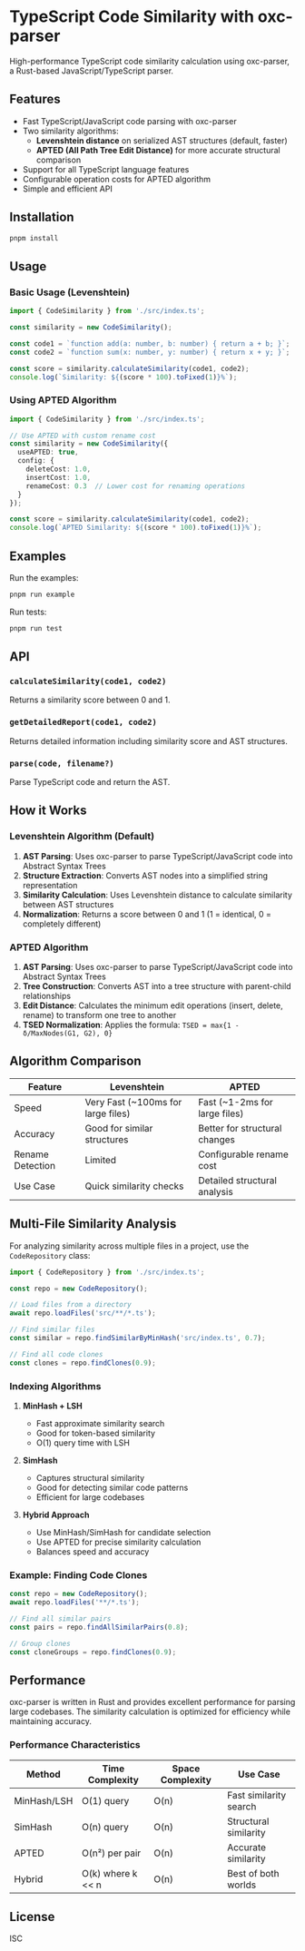 # TypeScript Code Similarity with oxc-parser

High-performance TypeScript code similarity calculation using oxc-parser, a Rust-based JavaScript/TypeScript parser.

## Features

- Fast TypeScript/JavaScript code parsing with oxc-parser
- Two similarity algorithms:
  - **Levenshtein distance** on serialized AST structures (default, faster)
  - **APTED (All Path Tree Edit Distance)** for more accurate structural comparison
- Support for all TypeScript language features
- Configurable operation costs for APTED algorithm
- Simple and efficient API

## Installation

```bash
pnpm install
```

## Usage

### Basic Usage (Levenshtein)

```typescript
import { CodeSimilarity } from './src/index.ts';

const similarity = new CodeSimilarity();

const code1 = `function add(a: number, b: number) { return a + b; }`;
const code2 = `function sum(x: number, y: number) { return x + y; }`;

const score = similarity.calculateSimilarity(code1, code2);
console.log(`Similarity: ${(score * 100).toFixed(1)}%`);
```

### Using APTED Algorithm

```typescript
import { CodeSimilarity } from './src/index.ts';

// Use APTED with custom rename cost
const similarity = new CodeSimilarity({
  useAPTED: true,
  config: {
    deleteCost: 1.0,
    insertCost: 1.0,
    renameCost: 0.3  // Lower cost for renaming operations
  }
});

const score = similarity.calculateSimilarity(code1, code2);
console.log(`APTED Similarity: ${(score * 100).toFixed(1)}%`);
```

## Examples

Run the examples:
```bash
pnpm run example
```

Run tests:
```bash
pnpm run test
```

## API

### `calculateSimilarity(code1, code2)`
Returns a similarity score between 0 and 1.

### `getDetailedReport(code1, code2)`
Returns detailed information including similarity score and AST structures.

### `parse(code, filename?)`
Parse TypeScript code and return the AST.

## How it Works

### Levenshtein Algorithm (Default)
1. **AST Parsing**: Uses oxc-parser to parse TypeScript/JavaScript code into Abstract Syntax Trees
2. **Structure Extraction**: Converts AST nodes into a simplified string representation
3. **Similarity Calculation**: Uses Levenshtein distance to calculate similarity between AST structures
4. **Normalization**: Returns a score between 0 and 1 (1 = identical, 0 = completely different)

### APTED Algorithm
1. **AST Parsing**: Uses oxc-parser to parse TypeScript/JavaScript code into Abstract Syntax Trees
2. **Tree Construction**: Converts AST into a tree structure with parent-child relationships
3. **Edit Distance**: Calculates the minimum edit operations (insert, delete, rename) to transform one tree to another
4. **TSED Normalization**: Applies the formula: `TSED = max{1 - δ/MaxNodes(G1, G2), 0}`

## Algorithm Comparison

| Feature | Levenshtein | APTED |
|---------|-------------|--------|
| Speed | Very Fast (~100ms for large files) | Fast (~1-2ms for large files) |
| Accuracy | Good for similar structures | Better for structural changes |
| Rename Detection | Limited | Configurable rename cost |
| Use Case | Quick similarity checks | Detailed structural analysis |

## Multi-File Similarity Analysis

For analyzing similarity across multiple files in a project, use the `CodeRepository` class:

```typescript
import { CodeRepository } from './src/index.ts';

const repo = new CodeRepository();

// Load files from a directory
await repo.loadFiles('src/**/*.ts');

// Find similar files
const similar = repo.findSimilarByMinHash('src/index.ts', 0.7);

// Find all code clones
const clones = repo.findClones(0.9);
```

### Indexing Algorithms

1. **MinHash + LSH**
   - Fast approximate similarity search
   - Good for token-based similarity
   - O(1) query time with LSH

2. **SimHash**
   - Captures structural similarity
   - Good for detecting similar code patterns
   - Efficient for large codebases

3. **Hybrid Approach**
   - Use MinHash/SimHash for candidate selection
   - Use APTED for precise similarity calculation
   - Balances speed and accuracy

### Example: Finding Code Clones

```typescript
const repo = new CodeRepository();
await repo.loadFiles('**/*.ts');

// Find all similar pairs
const pairs = repo.findAllSimilarPairs(0.8);

// Group clones
const cloneGroups = repo.findClones(0.9);
```

## Performance

oxc-parser is written in Rust and provides excellent performance for parsing large codebases. The similarity calculation is optimized for efficiency while maintaining accuracy.

### Performance Characteristics

| Method | Time Complexity | Space Complexity | Use Case |
|--------|----------------|------------------|----------|
| MinHash/LSH | O(1) query | O(n) | Fast similarity search |
| SimHash | O(n) query | O(n) | Structural similarity |
| APTED | O(n²) per pair | O(n) | Accurate similarity |
| Hybrid | O(k) where k << n | O(n) | Best of both worlds |

## License

ISC